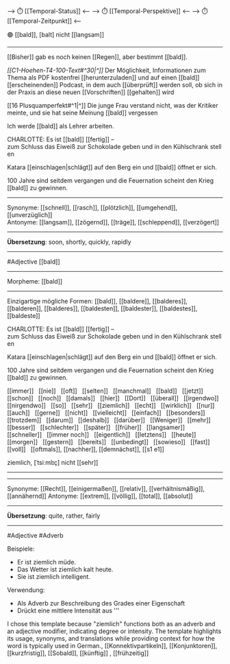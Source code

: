 --> ⏱️ [[Temporal-Status]] <--
--> ⏱️ [[Temporal-Perspektive]] <--
--> ⏱️ [[Temporal-Zeitpunkt]] <--

🟢 [[bald]], [balt]
nicht [[langsam]]

---

[[Bisher]] gab es noch keinen [[Regen]], aber bestimmt [[bald]].

_[[C1-Hoehen-T4-100-Text#^30|^]]_ Der Möglichkeit, Informationen zum Thema als PDF kostenfrei [[herunterzuladen]] und auf einen [[bald]] [[erscheinenden]] Podcast, in dem auch [[überprüft]] werden soll, ob sich in der Praxis an diese neuen [[Vorschriften]] [[gehalten]] wird

[[16 Plusquamperfekt#^1|^]] Die junge Frau verstand nicht, was der Kritiker meinte, und sie hat seine Meinung [[bald]] vergessen

Ich werde [[bald]] als Lehrer arbeiten.

CHARLOTTE: Es ist [[bald]] [[fertig]] –zum Schluss das Eiweiß zur Schokolade geben und in den Kühlschrank stellen

Katara [[einschlagen|schlägt]] auf den Berg ein und [[bald]] öffnet er sich.

100 Jahre sind seitdem vergangen und die Feuernation scheint den Krieg [[bald]] zu gewinnen.

---

Synonyme: [[schnell]], [[rasch]], [[plötzlich]], [[umgehend]], [[unverzüglich]]  
Antonyme: [[langsam]], [[zögernd]], [[träge]], [[schleppend]], [[verzögert]]

---

**Übersetzung**:
soon, shortly, quickly, rapidly

---

#Adjective [[bald]]

---

Morpheme:
[[bald]]

---

Einzigartige mögliche Formen:
[[bald]], [[baldere]], [[balderes]], [[balderen]], [[balderes]], [[baldesten]], [[baldester]], [[baldestes]], [[baldeste]]

CHARLOTTE: Es ist [[bald]] [[fertig]] –zum Schluss das Eiweiß zur Schokolade geben und in den Kühlschrank stellen

Katara [[einschlagen|schlägt]] auf den Berg ein und [[bald]] öffnet er sich.

100 Jahre sind seitdem vergangen und die Feuernation scheint den Krieg [[bald]] zu gewinnen.

[[immer]]  
[[nie]]  
[[oft]]  
[[selten]]  
[[manchmal]]  
[[bald]]  
[[jetzt]]  
[[schon]]  
[[noch]]  
[[damals]]  
[[hier]]  
[[Dort]]  
[[überall]]  
[[irgendwo]]  
[[nirgendwo]]  
[[so]]  
[[sehr]]  
[[ziemlich]]  
[[echt]]  
[[wirklich]]  
[[nur]]  
[[auch]]  
[[gerne]]  
[[nicht]]  
[[vielleicht]]  
[[einfach]]  
[[besonders]]  
[[trotzdem]]  
[[darum]]  
[[deshalb]]  
[[darüber]]  
[[Weniger]]  
[[mehr]]  
[[besser]]  
[[schlechter]]  
[[später]]  
[[früher]]  
[[langsamer]]  
[[schneller]]  
[[immer noch]]  
[[eigentlich]]  
[[letztens]]  
[[heute]]  
[[morgen]]  
[[gestern]]  
[[bereits]]  
[[unbedingt]]  
[[sowieso]]  
[[fast]]  
[[voll]]  
[[oftmals]], [[nachher]], [[demnächst]], [[s1 e1]]

ziemlich, [ˈtsiːmlɪç]
nicht [[sehr]]

---

---

Synonyme: [[Recht]], [[einigermaßen]], [[relativ]], [[verhältnismäßig]], [[annähernd]]
Antonyme: [[extrem]], [[völlig]], [[total]], [[absolut]]

---

**Übersetzung**:
quite, rather, fairly

---

#Adjective #Adverb

Beispiele:

- Er ist ziemlich müde.
- Das Wetter ist ziemlich kalt heute.
- Sie ist ziemlich intelligent.

Verwendung:

- Als Adverb zur Beschreibung des Grades einer Eigenschaft
- Drückt eine mittlere Intensität aus
  '''

I chose this template because "ziemlich" functions both as an adverb and an adjective modifier, indicating degree or intensity. The template highlights its usage, synonyms, and translations while providing context for how the word is typically used in German., [[Konnektivpartikeln]], [[Konjunktoren]], [[kurzfristig]], [[Sobald]], [[künftig]]
, [[frühzeitig]]